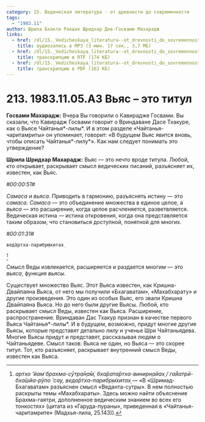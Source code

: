 ```yaml
---
category: 15. Ведическая литература - от древности до современности
tags:
  - "1983.11"
author: Шрила Бхакти Ракшак Шридхар Дев-Госвами Махарадж
links:
  - href: /dl/15._Vedicheskaya_literatura--ot_drevnosti_do_sovremennosti/213_1983.11.05.A3_SridharMj_Vjas--jeto_titul.mp3
    title: аудиозапись в MP3 (3 мин. 17 сек., 3,7 МБ)
  - href: /dl/15._Vedicheskaya_literatura--ot_drevnosti_do_sovremennosti/213_1983.11.05.A3_SridharMj_Vjas_-_jeto_titul.rtf
    title: транскрипцию в RTF (174 КБ)
  - href: /dl/15._Vedicheskaya_literatura--ot_drevnosti_do_sovremennosti/213_1983.11.05.A3_SridharMj_Vjas_-_jeto_titul.pdf
    title: транскрипцию в PDF (163 КБ)
---
```


# 213. 1983.11.05.A3 Вьяс – это титул

**Госвами Махарадж:** Вчера Вы говорили о Кавирадже Госвами. Вы сказали, что Кавирадж Госвами говорит о Вриндаване Дасе Тхакуре, как о Вьясе Чайтанья*-лилы*. И в этом разделе «Чайтанья-чаритамриты» он упоминает, говорит: «В будущем Вьяс явится вновь, чтобы описать Чайтанья*-лилу*». Как нам следует понимать это утверждение?

**Шрила Шридхар Махарадж:** Вьяс — это нечто вроде титула. Любой, кто открывает, раскрывает смысл ведических писаний, разъясняет их, известен, как Вьяс.

*#00:00:51#*

*Самаса* и *вьяса*. Приводить в гармонию, разъяснять истину — это *самаса. Самаса* — это объединение множества в единое целое, а *вьяса* — это расширение, когда целое расчленяется, разветвляется. Ведическая истина — истина откровения, когда она представляется таким образом, что становиться доступной, понятной для многих.

*#00:01:31#*

    веда̄ртха-парибр̣м̇хитах̣
[^_ftn1]

Смысл Веды извлекается, расширяется и раздается многим — это *вьяса*, функция *вьясы*.

Существует множество Вьяс. Этот Вьяса известен, как Кришна-Двайпаяна Вьяса, от него мы получили «Бхагаватам», «Махабхарату» и другие произведения. Это один из особых Вьяс, его звали Кришна Двайпаяна Вьяса. Но до него были другие Вьясы. Любой, кто раскрывает смысл Веды, известен как Вьяса. Расширение, распространение. Вриндаван Дас Тхакур признан в качестве первого Вьяса Чайтанья*-лилы*. И в будущем, возможно, придут многие другие Вьясы, которые представят детально *лилу* и ученье Шри Чайтаньядева. Многие Вьясы придут и представят, рассказывая людям о Чайтаньядеве. Смысл таков: Вьяса не один, но Вьяса — это скорее титул. Тот, кто разъясняет, раскрывает внутренний смысл Веды, известен как Вьяса.



[^_ftn1]: *артхо ’йам̇ брахма-сӯтра̄н̣а̄м̇, бха̄рата̄ртха-винирн̣айах̣ / га̄йатрӣ-бха̄шйа-рӯпо ’сау, веда̄ртха-парибр̣м̇хитах̣* — «В «Шримад-Бхагаватам» разъяснен смысл «Веданта-сутры». В нем полностью раскрыты темы «Махабхараты». Здесь можно найти объяснение Брахма-гаятри, дополненное ведическим знанием во всех его тонкостях» (цитата из «Гаруда-пураны», приведенная в «Чайтанья-чаритамрите» (Мадхья-лила, 25.143)).

